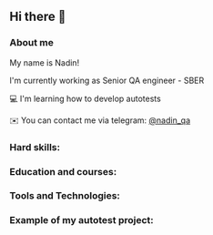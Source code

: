 ## Hi there 👋

### About me

My name is Nadin!

I'm currently working as Senior QA engineer - SBER

:computer: I'm learning how to develop autotests

:envelope: You can contact me via telegram: <a target="_blank" href="https://t.me/nadin_qa">@nadin_qa</a>

### Hard skills:

### Education and courses:

### Tools and Technologies:

### Example of my autotest project:
